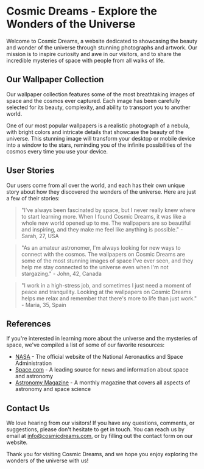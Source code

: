 <!--
Write me content for website with wallpaper which alt text is:

"A realistic photograph of a nebula, with bright colors and intricate details that showcase the beauty of the universe."

The name/title of the page should not be 1:1 copy of the alt text but rather a real content of the website which is using this wallpaper.

- Use markdown format 
- Start with the heading
- The content should look like a real website 
- Include real sections like references, contact, user stories, etc. use things relevant to the page purpose.
- Feel free to use structure like headings, bullets, numbering, blockquotes, paragraphs, horizontal lines, etc.
- You can use formatting like bold or _italic_
- You can include UTF-8 emojis
- Links should be only #hash anchors (and you can refer to the document itself)
- Do not include images
-->

<!--font:Montserrat-->

# Cosmic Dreams - Explore the Wonders of the Universe

Welcome to Cosmic Dreams, a website dedicated to showcasing the beauty and wonder of the universe through stunning photographs and artwork. Our mission is to inspire curiosity and awe in our visitors, and to share the incredible mysteries of space with people from all walks of life.

## Our Wallpaper Collection

Our wallpaper collection features some of the most breathtaking images of space and the cosmos ever captured. Each image has been carefully selected for its beauty, complexity, and ability to transport you to another world. 

One of our most popular wallpapers is a realistic photograph of a nebula, with bright colors and intricate details that showcase the beauty of the universe. This stunning image will transform your desktop or mobile device into a window to the stars, reminding you of the infinite possibilities of the cosmos every time you use your device.

## User Stories

Our users come from all over the world, and each has their own unique story about how they discovered the wonders of the universe. Here are just a few of their stories:

> "I've always been fascinated by space, but I never really knew where to start learning more. When I found Cosmic Dreams, it was like a whole new world opened up to me. The wallpapers are so beautiful and inspiring, and they make me feel like anything is possible." - Sarah, 27, USA

> "As an amateur astronomer, I'm always looking for new ways to connect with the cosmos. The wallpapers on Cosmic Dreams are some of the most stunning images of space I've ever seen, and they help me stay connected to the universe even when I'm not stargazing." - John, 42, Canada

> "I work in a high-stress job, and sometimes I just need a moment of peace and tranquility. Looking at the wallpapers on Cosmic Dreams helps me relax and remember that there's more to life than just work." - Maria, 35, Spain

## References

If you're interested in learning more about the universe and the mysteries of space, we've compiled a list of some of our favorite resources:

- [NASA](#) - The official website of the National Aeronautics and Space Administration
- [Space.com](#) - A leading source for news and information about space and astronomy
- [Astronomy Magazine](#) - A monthly magazine that covers all aspects of astronomy and space science

## Contact Us

We love hearing from our visitors! If you have any questions, comments, or suggestions, please don't hesitate to get in touch. You can reach us by email at [info@cosmicdreams.com](mailto:info@cosmicdreams.com), or by filling out the contact form on our website.

Thank you for visiting Cosmic Dreams, and we hope you enjoy exploring the wonders of the universe with us!
